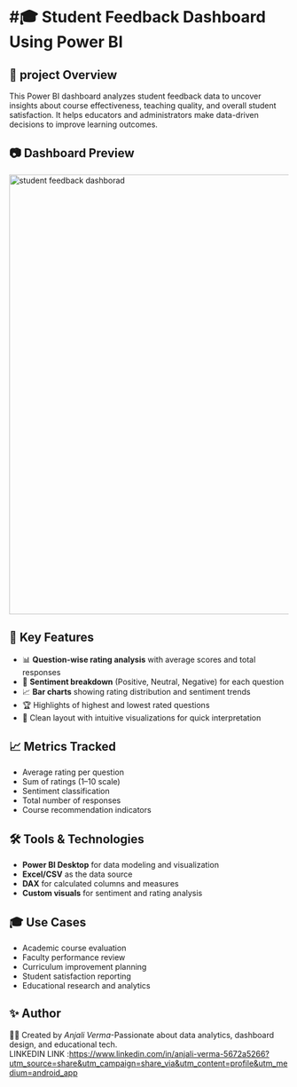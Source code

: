 # #🎓 Student Feedback Dashboard Using Power BI
## 📘 project  Overview
This Power BI dashboard analyzes student feedback data to uncover insights about course effectiveness, teaching quality, and overall student satisfaction. It helps educators and administrators make data-driven decisions to improve learning outcomes.

## 📷 Dashboard Preview
<img width="1441" height="793" alt="student feedback dashborad" src="https://github.com/user-attachments/assets/e72f2f11-e195-4bff-9866-55c99bdc1070" />


## 🎯 Key Features
- 📊 **Question-wise rating analysis** with average scores and total responses  
- 🧠 **Sentiment breakdown** (Positive, Neutral, Negative) for each question  
- 📈 **Bar charts** showing rating distribution and sentiment trends  
- 🏆 Highlights of highest and lowest rated questions  
- 🎨 Clean layout with intuitive visualizations for quick interpretation

## 📈 Metrics Tracked
- Average rating per question  
- Sum of ratings (1–10 scale)  
- Sentiment classification
-  Total number of responses  
- Course recommendation indicators

## 🛠️ Tools & Technologies
- **Power BI Desktop** for data modeling and visualization  
- **Excel/CSV** as the data source  
- **DAX** for calculated columns and measures  
- **Custom visuals** for sentiment and rating analysis

## 🎓 Use Cases
- Academic course evaluation  
- Faculty performance review  
- Curriculum improvement planning  
- Student satisfaction reporting  
- Educational research and analytics

## ✨ Author
👩‍💻 Created by *Anjali Verma*-Passionate about data analytics, dashboard design, and educational tech.   
LINKEDIN LINK :https://www.linkedin.com/in/anjali-verma-5672a5266?utm_source=share&utm_campaign=share_via&utm_content=profile&utm_medium=android_app
